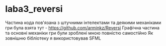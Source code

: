 # laba3_reversi
Частина кода пов'язана з штучними інтелектами та деякими механіками гри була взята тут - https://github.com/arminkz/Reversi
Графічна частина та основні механіки гри були зроблені мною повністю самостійно
Як зовнішню бібліотеку я використовував SFML
